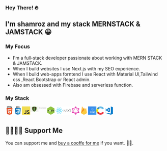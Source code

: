 ###  	**Hey There!** :fire:

## I'm shamroz and my stack MERNSTACK & JAMSTACK 😀

### My Focus

- I'm a full-stack developer passionate about working with MERN STACK & JAMSTACK.
- When I build websites I use Next.js with my SEO experience.
- When I build web-apps forntend I use React with Material UI,Tailwind css ,React Bootstrap or React admin.
- Also am obsessed with Firebase and serverless function.

### My Stack
<img align="left" alt="HTML" width="26px" src="https://github.com/ShamroOoz/ShamroOoz/blob/main/profile/html.png?raw=true" />
<img align="left" alt="CSS" width="26px" src="https://github.com/ShamroOoz/ShamroOoz/blob/main/profile/css.png?raw=true" />
<img align="left" alt="JavaScript" width="26px" src="https://github.com/ShamroOoz/ShamroOoz/blob/main/profile/javascript.png?raw=true" />
<img align="left" alt="React" width="26px" src="https://github.com/ShamroOoz/ShamroOoz/blob/main/profile/mongodb.png?raw=true" />
<img align="left" alt="React" width="26px" src="https://github.com/ShamroOoz/ShamroOoz/blob/main/profile/express-js.png?raw=true" />
<img align="left" alt="Node" width="26px" src="https://github.com/ShamroOoz/ShamroOoz/blob/main/profile/node.jpg?raw=true" />
<img align="left" alt="React" width="26px" src="https://github.com/ShamroOoz/ShamroOoz/blob/main/profile/react.png?raw=true" />
<img align="left" alt="Next" width="26px" src="https://github.com/ShamroOoz/ShamroOoz/blob/main/profile/nextjs.png" />
<img align="left" alt="GraphQL" width="26px" src="https://github.com/ShamroOoz/ShamroOoz/blob/main/profile/graphql.png?raw=true" />
<img align="left" alt="Firebase" width="26px" src="https://github.com/ShamroOoz/ShamroOoz/blob/main/profile/firebase-1-logo-pngrepo-com.png?raw=true" />
<img align="left" alt="Contentful" width="26px" src="https://github.com/ShamroOoz/ShamroOoz/blob/main/profile/strapi.png?raw=true" />
<img align="left" alt="Contentful" width="26px" src="https://github.com/ShamroOoz/ShamroOoz/blob/main/profile/472182.png?raw=true" />
<img align="left" alt="VS-Code" width="26px" src="https://github.com/ShamroOoz/ShamroOoz/blob/main/profile/visual-studio-code.png?raw=true" /><br/><br/>



 ## 🤜🏻🤛🏻 Support Me
 You can support me and [buy a cooffe for me](https://www.buymeacoffee.com/ShamroOoz) if you want. 🙏🏻.
